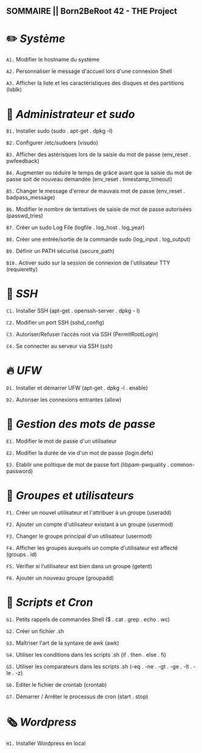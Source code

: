 ## SOMMAIRE || Born2BeRoot 42 - THE Project 

# :pencil2: *Système*

```A1.``` Modifier le hostname du système

```A2.``` Personnaliser le message d'accueil lors d'une connexion Shell

```A3.``` Afficher la liste et les caractéristiques des disques et des partitions (lsblk)


# :crown: *Administrateur et sudo*

```B1.``` Installer sudo (sudo . apt-get . dpkg -l)

```B2.``` Configurer /etc/sudoers (visudo)

```B3.``` Afficher des astérisques lors de la saisie du mot de passe (env_reset . pwfeedback)

```B4.``` Augmenter ou réduire le temps de grâce avant que la saisie du mot de passe soit de nouveau demandée (env_reset . timestamp_timeout)

```B5.``` Changer le message d'erreur de mauvais mot de passe (env_reset . badpass_message)

```B6.``` Modifier le nombre de tentatives de saisie de mot de passe autorisées (passwd_tries)

```B7.``` Créer un sudo Log File (logfile . log_host . log_year)

```B8.``` Créer une entrée/sortie de la commande sudo (log_input . log_output)

```B9.``` Définir un PATH sécurisé (secure_path)

```B10.``` Activer sudo sur la session de connexion de l'utilisateur TTY (requieretty)


# :key: *SSH*

```C1.``` Installer SSH (apt-get . openssh-server . dpkg - l)

```C2.``` Modifier un port SSH (sshd_config) 

```C3.``` Autoriser/Refuser l’accès root via SSH (PermitRootLogin)

```C4.``` Se connecter au serveur via SSH (ssh)


# :fire: *UFW*

```D1.``` Installer et démarrer UFW (apt-get . dpkg -l . enable)

```D2.``` Autoriser les connexions entrantes (allow)


# :speak_no_evil: *Gestion des mots de passe*

```E1.``` Modifier le mot de passe d'un utilisateur

```E2.``` Modifier la durée de vie d'un mot de passe (login.defs)

```E3.``` Etablir une politique de mot de passe fort (libpam-pwquality . common-password)


# 👥 *Groupes et utilisateurs*

```F1.``` Créer un nouvel utilisateur et l'attribuer à un groupe (useradd)

```F2.``` Ajouter un compte d'utilisateur existant à un groupe (usermod)

```F3.``` Changer le groupe principal d'un utilisateur (usermod)

```F4.``` Afficher les groupes auxquels un compte d'utilisateur est affecté (groups . id)

```F5.``` Vérifier si l'utilisateur est bien dans un groupe (getent)

```F6.``` Ajouter un nouveau groupe (groupadd)


# :scroll: *Scripts et Cron*

```G1.``` Petits rappels de commandes Shell ($ . cat . grep . echo . wc)

```G2.``` Créer un fichier .sh

```G3.``` Maîtriser l'art de la syntaxe de awk (awk)

```G4.``` Utiliser les conditions dans les scripts .sh (if . then . else . fi)

```G5.``` Utiliser les comparateurs dans les scripts .sh (-eq . -ne . -gt . -ge . -lt . -le . -z)

```G6.``` Editer le fichier de crontab (crontab)

```G7.``` Démarrer / Arrêter le processus de cron (start . stop) 


# 🗞 *Wordpress*

```H1.``` Installer Wordpress en local
